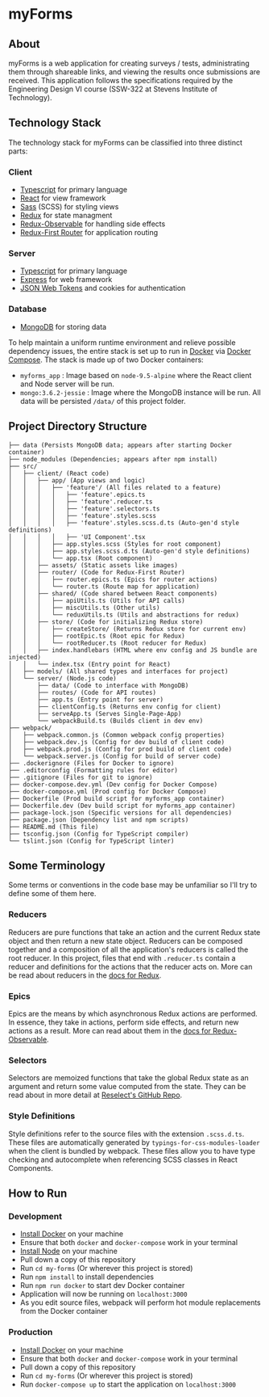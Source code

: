 # myForms

## About
myForms is a web application for creating surveys / tests, administrating them through shareable links, and viewing the results once submissions are received. This application follows the specifications required by the Engineering Design VI course (SSW-322 at Stevens Institute of Technology).

## Technology Stack
The technology stack for myForms can be classified into three distinct parts:

### Client
- [Typescript](https://www.typescriptlang.org/) for primary language
- [React](https://reactjs.org/) for view framework
- [Sass](https://sass-lang.com/) (SCSS) for styling views
- [Redux](https://redux.js.org/) for state managment
- [Redux-Observable](https://redux-observable.js.org/) for handling side effects
- [Redux-First Router](https://github.com/faceyspacey/redux-first-router) for application routing

### Server
- [Typescript](https://www.typescriptlang.org/) for primary language
- [Express](https://expressjs.com/) for web framework
- [JSON Web Tokens](https://jwt.io/) and cookies for authentication

### Database
- [MongoDB](https://www.mongodb.com/) for storing data

To help maintain a uniform runtime environment and relieve possible dependency issues, the entire stack is set up to run in [Docker](https://www.docker.com/) via [Docker Compose](https://docs.docker.com/compose/). The stack is made up of two Docker containers:

- `myforms_app` : Image based on `node-9.5-alpine` where the React client and Node server will be run.
- `mongo:3.6.2-jessie` : Image where the MongoDB instance will be run. All data will be persisted `/data/` of this project folder.

## Project Directory Structure
```
├── data (Persists MongoDB data; appears after starting Docker container)
├── node_modules (Dependencies; appears after npm install)
├── src/
│   ├── client/ (React code)
│   │   ├── app/ (App views and logic)
│   │   │   ├── 'feature'/ (All files related to a feature)
│   │   │   │   ├── 'feature'.epics.ts
│   │   │   │   ├── 'feature'.reducer.ts
│   │   │   │   ├── 'feature'.selectors.ts
│   │   │   │   ├── 'feature'.styles.scss
│   │   │   │   ├── 'feature'.styles.scss.d.ts (Auto-gen'd style definitions)
│   │   │   │   ├── 'UI Component'.tsx
│   │   │   ├── app.styles.scss (Styles for root component)
│   │   │   ├── app.styles.scss.d.ts (Auto-gen'd style definitions)
│   │   │   └── app.tsx (Root component)
│   │   ├── assets/ (Static assets like images)
│   │   ├── router/ (Code for Redux-First Router)
│   │   │   ├── router.epics.ts (Epics for router actions)
│   │   │   └── router.ts (Route map for application)
│   │   ├── shared/ (Code shared between React components)
│   │   │   ├── apiUtils.ts (Utils for API calls)
│   │   │   ├── miscUtils.ts (Other utils)
│   │   │   └── reduxUtils.ts (Utils and abstractions for redux)
│   │   ├── store/ (Code for initializing Redux store)
│   │   │   ├── createStore/ (Returns Redux store for current env)
│   │   │   ├── rootEpic.ts (Root epic for Redux)
│   │   │   └── rootReducer.ts (Root reducer for Redux)
│   │   ├── index.handlebars (HTML where env config and JS bundle are injected)
│   │   └── index.tsx (Entry point for React)
│   ├── models/ (All shared types and interfaces for project)
│   └── server/ (Node.js code)
│       ├── data/ (Code to interface with MongoDB)
│       ├── routes/ (Code for API routes)
│       ├── app.ts (Entry point for server)
│       ├── clientConfig.ts (Returns env config for client)
│       ├── serveApp.ts (Serves Single-Page-App)
│       └── webpackBuild.ts (Builds client in dev env)
├── webpack/
│   ├── webpack.common.js (Common webpack config properties)
│   ├── webpack.dev.js (Config for dev build of client code)
│   ├── webpack.prod.js (Config for prod build of client code)
│   └── webpack.server.js (Config for build of server code)
├── .dockerignore (Files for Docker to ignore)
├── .editorconfig (Formatting rules for editor)
├── .gitignore (Files for git to ignore)
├── docker-compose.dev.yml (Dev config for Docker Compose)
├── docker-compose.yml (Prod config for Docker Compose)
├── Dockerfile (Prod build script for myforms_app container)
├── Dockerfile.dev (Dev build script for myforms_app container)
├── package-lock.json (Specific versions for all dependencies)
├── package.json (Dependency list and npm scripts)
├── README.md (This file)
├── tsconfig.json (Config for TypeScript compiler)
└── tslint.json (Config for TypeScript linter)
```

## Some Terminology
Some terms or conventions in the code base may be unfamiliar so I'll try to define some of them here.

### Reducers
Reducers are pure functions that take an action and the current Redux state object and then return a new state object. Reducers can be composed together and a composition of all the application's reducers is called the root reducer. In this project, files that end with `.reducer.ts` contain a reducer and definitions for the actions that the reducer acts on. More can be read about reducers in the [docs for Redux](https://redux.js.org/docs/basics/Reducers.html).

### Epics
Epics are the means by which asynchronous Redux actions are performed. In essence, they take in actions, perform side effects, and return new actions as a result. More can read about them in the [docs for Redux-Observable](https://redux-observable.js.org/docs/basics/Epics.html).

### Selectors
Selectors are memoized functions that take the global Redux state as an argument and return some value computed from the state. They can be read about in more detail at [Reselect's GitHub Repo](https://github.com/reactjs/reselect).

### Style Definitions
Style definitions refer to the source files with the extension `.scss.d.ts`. These files are automatically generated by `typings-for-css-modules-loader` when the client is bundled by webpack. These files allow you to have type checking and autocomplete when referencing SCSS classes in React Components.

## How to Run

### Development
- [Install Docker](https://www.docker.com/community-edition#/download) on your machine
- Ensure that both `docker` and `docker-compose` work in your terminal
- [Install Node](https://nodejs.org/en/) on your machine
- Pull down a copy of this repository
- Run `cd my-forms` (Or wherever this project is stored)
- Run `npm install` to install dependencies
- Run `npm run docker` to start dev Docker container
- Application will now be running on `localhost:3000`
- As you edit source files, webpack will perform hot module replacements from the Docker container

### Production
- [Install Docker](https://www.docker.com/community-edition#/download) on your machine
- Ensure that both `docker` and `docker-compose` work in your terminal
- Pull down a copy of this repository
- Run `cd my-forms` (Or wherever this project is stored)
- Run `docker-compose up` to start the application on `localhost:3000`
